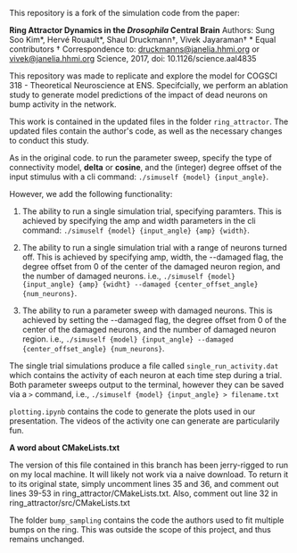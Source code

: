 This repository is a fork of the simulation code from the paper:

**Ring Attractor Dynamics in the *Drosophila* Central Brain**
Authors: Sung Soo Kim\*, Hervé Rouault\*, Shaul Druckmann†, Vivek Jayaraman†
\* Equal contributors
† Correspondence to: druckmanns@janelia.hhmi.org or vivek@janelia.hhmi.org
Science, 2017, doi: 10.1126/science.aal4835

This repository was made to replicate and explore the model for COGSCI 318 - Theoretical Neuroscience at ENS. Specifcially, we perform an ablation study to generate model predictions of the impact of dead neurons on bump activity in the network.

This work is contained in the updated files in the folder `ring_attractor`. The updated files contain the author's code, as well as the necessary changes to conduct this study. 

As in the original code. to run the parameter sweep, specify the type of connectivity model, __delta__ or __cosine__, and the (integer) degree offset of the input stimulus with a cli command: `./simuself {model} {input_angle}`.

However, we add the following functionality:

1. The ability to run a single simulation trial, specifying paramters. This is achieved by specifying the amp and width parameters in the cli command:
`./simuself {model} {input_angle} {amp} {width}`.

2. The ability to run a single simulation trial with a range of neurons turned off. This is achieved by specifying amp, width, the --damaged flag, the degree offset from 0 of the center of the damaged neuron region, and the number of damaged neurons. i.e., 
`./simuself {model} {input_angle} {amp} {widht} --damaged {center_offset_angle} {num_neurons}`.

3. The ability to run a parameter sweep with damaged neurons. This is achieved by setting the --damaged flag, the degree offset from 0 of the center of the damaged neurons, and the number of damaged neuron region. i.e.,
`./simuself {model} {input_angle} --damaged {center_offset_angle} {num_neurons}`.

The single trial simulations produce a file called `single_run_activity.dat` which contains the activity of each neuron at each time step during a trial.
Both parameter sweeps output to the terminal, however they can be saved via a `>` command, i.e., `./simuself {model} {input_angle} > filename.txt`

`plotting.ipynb` contains the code to generate the plots used in our presentation. The videos of the activity one can generate are particularily fun. 

**A word about CMakeLists.txt**

The version of this file contained in this branch has been jerry-rigged to run on my local machine. It will likely not work via a naive download. To return it to its original state, simply uncomment lines 35 and 36, and comment out lines 39-53 in ring_attractor/CMakeLists.txt. Also, comment out line 32 in ring_attractor/src/CMakeLists.txt


The folder `bump_sampling` contains the code the authors used to fit multiple bumps on the ring. This was outside the scope of this project, and thus remains unchanged.

